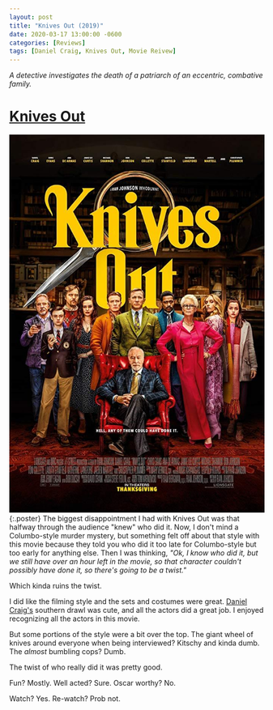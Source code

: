 ```yaml
---
layout: post
title: "Knives Out (2019)"
date: 2020-03-17 13:00:00 -0600
categories: [Reviews]
tags: [Daniel Craig, Knives Out, Movie Reivew]
---
```


*A detective investigates the death of a patriarch of an eccentric, combative family.*

# [Knives Out](https://www.imdb.com/title/tt8946378/)

![Knives Out Poster](/assets/2020/03/knives-out-2019.jpg){:.poster} The biggest disappointment I had with Knives Out was that halfway through the audience "knew" who did it. Now, I don't mind a Columbo-style murder mystery, but something felt off about that style with this movie because they told you who did it too late for Columbo-style but too early for anything else. Then I was thinking, *"Ok, I know who did it, but we still have over an hour left in the movie, so that character couldn't possibly have done it, so there's going to be a twist."*

Which kinda ruins the twist.

I did like the filming style and the sets and costumes were great. [Daniel Craig's](https://www.imdb.com/name/nm0185819/) southern drawl was cute, and all the actors did a great job. I enjoyed recognizing all the actors in this movie.

But some portions of the style were a bit over the top. The giant wheel of knives around everyone when being interviewed? Kitschy and kinda dumb. The *almost* bumbling cops? Dumb.

The twist of who really did it was pretty good.

Fun? Mostly. Well acted? Sure. Oscar worthy? No.

Watch? Yes. Re-watch? Prob not.
